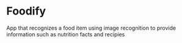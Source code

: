 # Foodify
App that recognizes a food item using image recognition to provide information such as nutrition facts and recipies
